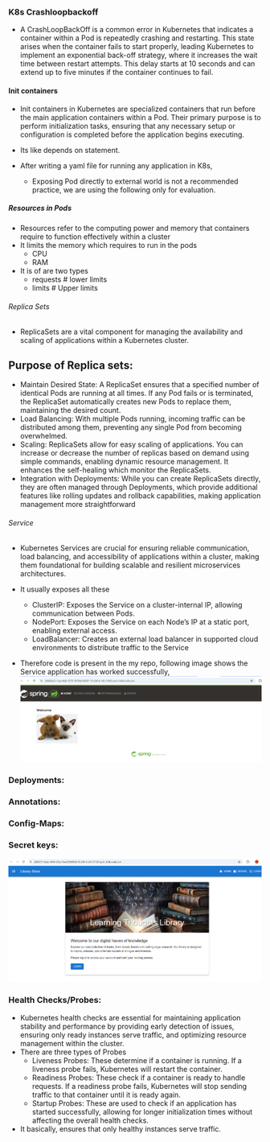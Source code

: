 ### K8s Crashloopbackoff 

* A CrashLoopBackOff is a common error in Kubernetes that indicates a container within a Pod is repeatedly crashing and restarting. This state arises when the container fails to start properly, leading Kubernetes to implement an exponential back-off strategy, where it increases the wait time between restart attempts. This delay starts at 10 seconds and can extend up to five minutes if the container continues to fail.

#### Init containers  

* Init containers in Kubernetes are specialized containers that run before the main application containers within a Pod. Their primary purpose is to perform initialization tasks, ensuring that any necessary setup or configuration is completed before the application begins executing. 
* Its like depends on statement.

* After writing a yaml file for running any application in K8s, 
     * Exposing Pod directly to external world is not a recommended practice, we are using the following only for evaluation.

##### Resources in Pods
* Resources refer to the computing power and memory that containers require to function effectively within a cluster
* It limits the memory which requires to run in  the pods
    * CPU 
    * RAM  
* It is of are two types 
  * requests # lower limits
  * limits # Upper limits 

###### Replica Sets
* ReplicaSets are a vital component for managing the availability and scaling of applications within a Kubernetes cluster. 
## Purpose of Replica sets:
 * Maintain Desired State: A ReplicaSet ensures that a specified number of identical Pods are running at all times. If any Pod fails or is terminated, the ReplicaSet automatically creates new Pods to replace them, maintaining the desired count.
 * Load Balancing: With multiple Pods running, incoming traffic can be distributed among them, preventing any single Pod from becoming overwhelmed.
 * Scaling: ReplicaSets allow for easy scaling of applications. You can increase or decrease the number of replicas based on demand using simple commands, enabling dynamic resource management. It enhances the self-healing which monitor the ReplicaSets.
 * Integration with Deployments: While you can create ReplicaSets directly, they are often managed through Deployments, which provide additional features like rolling updates and rollback capabilities, making application management more straightforward

###### Service 
* Kubernetes Services are crucial for ensuring reliable communication, load balancing, and accessibility of applications within a cluster, making them foundational for building scalable and resilient microservices architectures.
* It usually exposes all these 
    * ClusterIP: Exposes the Service on a cluster-internal IP, allowing communication between Pods.
    * NodePort: Exposes the Service on each Node’s IP at a static port, enabling external access.
    * LoadBalancer: Creates an external load balancer in supported cloud environments to distribute traffic to the Service

* Therefore code is present in the my repo, following image shows the Service application has worked successfully,                       
 ![Preview](images/k8s1.png)
### Deployments:

### Annotations:

### Config-Maps: 

### Secret keys:

![alt text](images/k8s2.png)
### Health Checks/Probes: 
* Kubernetes health checks are essential for maintaining application stability and performance by providing early detection of issues, ensuring only ready instances serve traffic, and optimizing resource management within the cluster.
* There are three types of Probes 
   * Liveness Probes: These determine if a container is running. If a liveness probe fails, Kubernetes will restart the container.
   * Readiness Probes: These check if a container is ready to handle requests. If a readiness probe fails, Kubernetes will stop sending traffic to that container until it is ready again.
   * Startup Probes: These are used to check if an application has started successfully, allowing for longer initialization times without affecting the overall health checks.
* It basically, ensures that only healthy instances serve traffic. 
  
